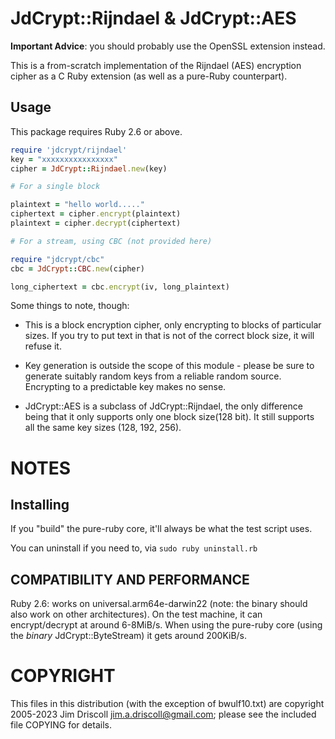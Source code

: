 # JdCrypt::Rijndael & JdCrypt::AES

**Important Advice**: you should probably use the OpenSSL extension instead.

This is a from-scratch implementation of the Rijndael (AES) encryption cipher as a C
Ruby extension (as well as a pure-Ruby counterpart).

## Usage

This package requires Ruby 2.6 or above.

```ruby
require 'jdcrypt/rijndael'
key = "xxxxxxxxxxxxxxxx"
cipher = JdCrypt::Rijndael.new(key)

# For a single block

plaintext = "hello world....."
ciphertext = cipher.encrypt(plaintext)
plaintext = cipher.decrypt(ciphertext)

# For a stream, using CBC (not provided here)

require "jdcrypt/cbc"
cbc = JdCrypt::CBC.new(cipher)

long_ciphertext = cbc.encrypt(iv, long_plaintext)
```

Some things to note, though:

- This is a block encryption cipher, only encrypting to blocks of
  particular sizes. If you try to put text in that is not of the
  correct block size, it will refuse it.

- Key generation is outside the scope of this module - please be
  sure to generate suitably random keys from a reliable random
  source.  Encrypting to a predictable key makes no sense.

- JdCrypt::AES is a subclass of JdCrypt::Rijndael, the only difference
  being that it only supports only one block size(128 bit). It still supports
  all the same key sizes (128, 192, 256).

# NOTES

## Installing

If you "build" the pure-ruby core, it'll always be what the test
script uses.

You can uninstall if you need to, via `sudo ruby uninstall.rb`

## COMPATIBILITY AND PERFORMANCE

Ruby 2.6: works on universal.arm64e-darwin22 (note: the binary should also work
on other architectures). On the test machine, it can encrypt/decrypt at around
6-8MiB/s. When using the pure-ruby core (using the _binary_ JdCrypt::ByteStream) it
gets around 200KiB/s.

# COPYRIGHT

This files in this distribution (with the exception of bwulf10.txt)
are copyright 2005-2023 Jim Driscoll <jim.a.driscoll@gmail.com>; please see
the included file COPYING for details.
